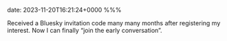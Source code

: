 date: 2023-11-20T16:21:24+0000
%%%

Received a Bluesky invitation code many many months after registering my interest. Now I can finally “join the early conversation”.

